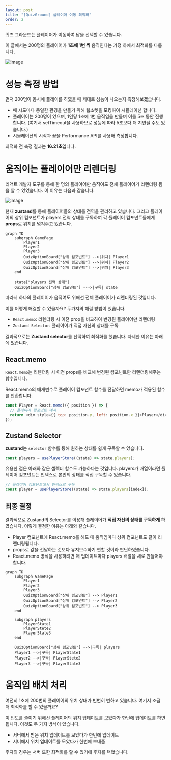 ```yaml
---
layout: post
title: "[QuizGround] 플레이어 이동 최적화"
order: 2
---
```


퀴즈 그라운드는 플레이어가 이동하여 답을 선택할 수 있습니다.

이 글에서는 200명의 플레이어가 **1초에 1번 씩** 움직인다는 가정 하에서 최적화를 다룹니다.

![image](https://github.com/user-attachments/assets/ee312051-8725-4bed-8914-710ccfed72b3)

# 성능 측정 방법

먼저 200명이 동시에 플레이를 하였을 때 제대로 성능이 나오는지 측정해보겠습니다.

- 매 시도마다 동일한 환경을 만들기 위해 웹소켓을 모킹하여 시뮬레이션 합니다.
- 플레이어는 200명이 있으며, 1인당 1초에 1번 움직임을 만들며 이를 5초 동안 진행합니다. (여기서 setTimeout을 사용하므로 성능에 따라 5초보다 더 지연될 수도 있습니다.)
- 시뮬레이션의 시작과 끝을 Performance API를 사용해 측정합니다.

최적화 전 측정 결과는 **16.21초**입니다.

# 움직이는 플레이어만 리렌더링

리액트 개발자 도구를 통해 한 명의 플레이어만 움직여도 전체 플레이어가 리렌더링 됨을 알 수 있었습니다. 이 이유는 다음과 같습니다.

![image](https://github.com/user-attachments/assets/c3effe02-b3ee-4492-8dd2-090a003ec124)

현재 **zustand**를 통해 플레이어들의 상태를 전역을 관리하고 있습니다. 그리고 플레이어의 상위 컴포넌트가 players 전역 상태를 구독하여 각 플레이어 컴포넌트들에게 **props**로 위치를 넘겨주고 있습니다.

```mermaid
graph TD
    subgraph GamePage
        Player1
        Player2
        Player3
        QuizOptionBoard["상위 컴포넌트"] -->|위치| Player1
        QuizOptionBoard["상위 컴포넌트"] -->|위치| Player2
        QuizOptionBoard["상위 컴포넌트"] -->|위치| Player3
    end

    state["players 전역 상태"]
    QuizOptionBoard["상위 컴포넌트"] --->|구독| state
```

따라서 하나의 플레이어가 움직여도 위해선 전체 플레이어가 리렌더링된 것입니다.

이를 어떻게 해결할 수 있을까요? 두가지의 해결 방법이 있습니다.

- `React.memo`: 리렌더링 시 이전 prop을 비교하여 변경된 플레이어만 리렌더링
- `Zustand Selector`: 플레이어가 직접 자신의 상태를 구독

결과적으로는 **Zustand selector**를 선택하여 최적화를 했습니다. 자세한 이유는 아래에 있습니다.

## React.memo

`React.memo`는 리렌더링 시 이전 props를 비교해 변경된 컴포넌트만 리렌더링해주는 함수입니다.

React.memo의 매개변수로 플레이어 컴포넌트 함수를 전달하면 memo가 적용된 함수를 반환합니다.

```js
const Player = React.memo(({ position }) => {
  // 플레이어 컴포넌트 예시
  return <div style={{ top: position.y, left: position.x }}>Player</div>;
});
```

## Zustand Selector

**zustand**는 `selector` 함수를 통해 원하는 상태를 쉽게 구독할 수 있습니다.

```js
const players = usePlayerStore((state) => state.players);
```

유용한 점은 아래와 같은 셀렉터 함수도 가능하다는 것입니다. players가 배열이라면 플레이어 컴포넌트는 인덱스로 본인의 상태를 직접 구독할 수 있습니다.

```js
// 플레이어 컴포넌트에서 인덱스로 구독
const player = usePlayerStore((state) => state.players[index]);
```

## 최종 결정

결과적으로 Zustand의 Selector를 이용해 플레이어가 **직접 자신의 상태를 구독하게** 하였습니다. 이렇게 결정한 이유는 아래와 같습니다.

- Player 컴포넌트에 React.memo를 해도 매 움직임마다 상위 컴포넌트도 같이 리렌더링됩니다.
- props로 값을 전달하는 것보다 유지보수하기 편할 것이라 판단하였습니다.
- React.memo 방식을 사용하려면 매 업데이트마다 players 배열을 새로 만들어야합니다.

```mermaid
graph TD
    subgraph GamePage
        Player1
        Player2
        Player3
        QuizOptionBoard["상위 컴포넌트"] --> Player1
        QuizOptionBoard["상위 컴포넌트"] --> Player2
        QuizOptionBoard["상위 컴포넌트"] --> Player3
    end

    subgraph players
        PlayerState1
        PlayerStete2
        PlayerState3
    end

    QuizOptionBoard["상위 컴포넌트"] -->|구독| players
    Player1 -->|구독| PlayerState1
    Player2 -->|구독| PlayerStete2
    Player3 -->|구독| PlayerState3
```

# 움직임 배치 처리

여전히 1초에 200번의 플레이어의 위치 상태가 빈번히 변하고 있습니다. 여기서 조금 더 최적화를 할 수 있을까요?

이 빈도를 줄이기 위해선 플레이어의 위치 업데이트를 모았다가 한번에 업데이트를 하면 됩니다. 이것도 두 가지 방식이 있습니다.

- 서버에서 받은 위치 업데이트를 모았다가 한번에 업데이트
- 서버에서 위치 업데이트를 모았다가 한번에 보내줌

후자의 경우는 서버 또한 최적화를 할 수 있기에 후자를 택했습니다.
